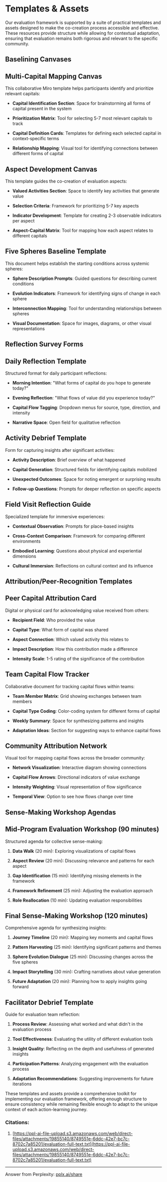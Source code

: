 # Templates & Assets

Our evaluation framework is supported by a suite of practical templates and assets designed to make the co-creation process accessible and effective. These resources provide structure while allowing for contextual adaptation, ensuring that evaluation remains both rigorous and relevant to the specific community.

## Baselining Canvases

## Multi-Capital Mapping Canvas

This collaborative Miro template helps participants identify and prioritize relevant capitals:

- **Capital Identification Section**: Space for brainstorming all forms of capital present in the system
    
- **Prioritization Matrix**: Tool for selecting 5-7 most relevant capitals to track
    
- **Capital Definition Cards**: Templates for defining each selected capital in context-specific terms
    
- **Relationship Mapping**: Visual tool for identifying connections between different forms of capital
    

## Aspect Development Canvas

This template guides the co-creation of evaluation aspects:

- **Valued Activities Section**: Space to identify key activities that generate value
    
- **Selection Criteria**: Framework for prioritizing 5-7 key aspects
    
- **Indicator Development**: Template for creating 2-3 observable indicators per aspect
    
- **Aspect-Capital Matrix**: Tool for mapping how each aspect relates to different capitals
    

## Five Spheres Baseline Template

This document helps establish the starting conditions across systemic spheres:

- **Sphere Description Prompts**: Guided questions for describing current conditions
    
- **Evolution Indicators**: Framework for identifying signs of change in each sphere
    
- **Interconnection Mapping**: Tool for understanding relationships between spheres
    
- **Visual Documentation**: Space for images, diagrams, or other visual representations
    

## Reflection Survey Forms

## Daily Reflection Template

Structured format for daily participant reflections:

- **Morning Intention**: "What forms of capital do you hope to generate today?"
    
- **Evening Reflection**: "What flows of value did you experience today?"
    
- **Capital Flow Tagging**: Dropdown menus for source, type, direction, and intensity
    
- **Narrative Space**: Open field for qualitative reflection
    

## Activity Debrief Template

Form for capturing insights after significant activities:

- **Activity Description**: Brief overview of what happened
    
- **Capital Generation**: Structured fields for identifying capitals mobilized
    
- **Unexpected Outcomes**: Space for noting emergent or surprising results
    
- **Follow-up Questions**: Prompts for deeper reflection on specific aspects
    

## Field Visit Reflection Guide

Specialized template for immersive experiences:

- **Contextual Observation**: Prompts for place-based insights
    
- **Cross-Context Comparison**: Framework for comparing different environments
    
- **Embodied Learning**: Questions about physical and experiential dimensions
    
- **Cultural Immersion**: Reflections on cultural context and its influence
    

## Attribution/Peer-Recognition Templates

## Peer Capital Attribution Card

Digital or physical card for acknowledging value received from others:

- **Recipient Field**: Who provided the value
    
- **Capital Type**: What form of capital was shared
    
- **Aspect Connection**: Which valued activity this relates to
    
- **Impact Description**: How this contribution made a difference
    
- **Intensity Scale**: 1-5 rating of the significance of the contribution
    

## Team Capital Flow Tracker

Collaborative document for tracking capital flows within teams:

- **Team Member Matrix**: Grid showing exchanges between team members
    
- **Capital Type Coding**: Color-coding system for different forms of capital
    
- **Weekly Summary**: Space for synthesizing patterns and insights
    
- **Adaptation Ideas**: Section for suggesting ways to enhance capital flows
    

## Community Attribution Network

Visual tool for mapping capital flows across the broader community:

- **Network Visualization**: Interactive diagram showing connections
    
- **Capital Flow Arrows**: Directional indicators of value exchange
    
- **Intensity Weighting**: Visual representation of flow significance
    
- **Temporal View**: Option to see how flows change over time
    

## Sense-Making Workshop Agendas

## Mid-Program Evaluation Workshop (90 minutes)

Structured agenda for collective sense-making:

1. **Data Walk** (20 min): Exploring visualizations of capital flows
    
2. **Aspect Review** (20 min): Discussing relevance and patterns for each aspect
    
3. **Gap Identification** (15 min): Identifying missing elements in the framework
    
4. **Framework Refinement** (25 min): Adjusting the evaluation approach
    
5. **Role Reallocation** (10 min): Updating evaluation responsibilities
    

## Final Sense-Making Workshop (120 minutes)

Comprehensive agenda for synthesizing insights:

1. **Journey Timeline** (20 min): Mapping key moments and capital flows
    
2. **Pattern Harvesting** (25 min): Identifying significant patterns and themes
    
3. **Sphere Evolution Dialogue** (25 min): Discussing changes across the five spheres
    
4. **Impact Storytelling** (30 min): Crafting narratives about value generation
    
5. **Future Adaptation** (20 min): Planning how to apply insights going forward
    

## Facilitator Debrief Template

Guide for evaluation team reflection:

1. **Process Review**: Assessing what worked and what didn't in the evaluation process
    
2. **Tool Effectiveness**: Evaluating the utility of different evaluation tools
    
3. **Insight Quality**: Reflecting on the depth and usefulness of generated insights
    
4. **Participation Patterns**: Analyzing engagement with the evaluation process
    
5. **Adaptation Recommendations**: Suggesting improvements for future iterations
    

These templates and assets provide a comprehensive toolkit for implementing our evaluation framework, offering enough structure to ensure consistency while remaining flexible enough to adapt to the unique context of each action-learning journey.

### Citations:

1. [https://ppl-ai-file-upload.s3.amazonaws.com/web/direct-files/attachments/19855140/8749551e-6ddc-42e7-bc7c-8702c7a85201/evaluation-full-text.txt](https://ppl-ai-file-upload.s3.amazonaws.com/web/direct-files/attachments/19855140/8749551e-6ddc-42e7-bc7c-8702c7a85201/evaluation-full-text.txt)

---

Answer from Perplexity: [pplx.ai/share](https://www.perplexity.ai/search/pplx.ai/share)